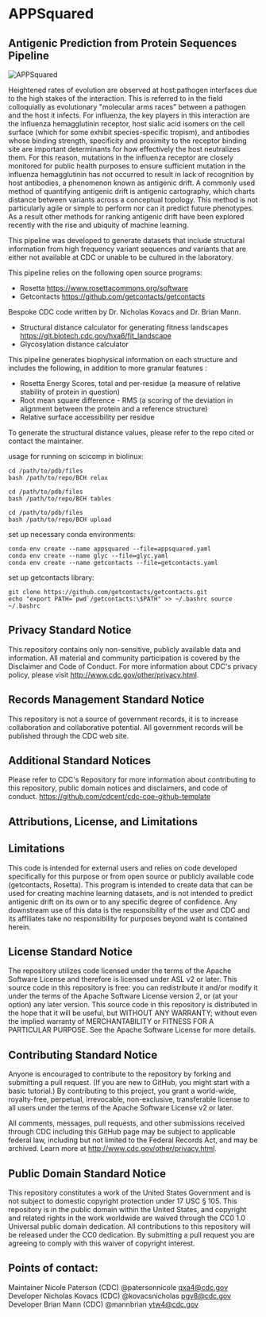# APPSquared 
## Antigenic Prediction from Protein Sequences Pipeline 
![APPSquared](https://github.com/nicolepaterson/APPSquared/blob/main/pipeline.png)

Heightened rates of evolution are observed at host:pathogen interfaces due to the high stakes of the interaction.
This is referred to in the field colloquially as evolutionary "molecular arms races" between a pathogen and the host it infects.
For influenza, the key players in this interaction are the influenza hemagglutinin receptor, host sialic acid isomers on the cell surface (which for some exhibit species-specific tropism), and antibodies whose binding strength, specificity and proximity to the receptor binding site are important determinants for how effectively the host neutralizes them. 
For this reason, mutations in the influenza receptor are closely monitored for public health purposes to ensure sufficient mutation in the influenza hemagglutinin has not occurred to result in lack of recognition by host antibodies, a phenomenon known as antigenic drift.
A commonly used method of quantifying antigenic drift is antigenic cartography, which charts distance between variants across a conceptual topology. This method is not particularly agile or simple to perform nor can it predict future phenotypes. As a result other methods for ranking antigenic drift have been explored recently with the rise and ubiquity of machine learning.

This pipeline was developed to generate datasets that include structural information from high frequency variant sequences *and* variants that are either not available at CDC or unable to be cultured in the laboratory.

This pipeline relies on the following open source programs:
- Rosetta <https://www.rosettacommons.org/software>
- Getcontacts <https://github.com/getcontacts/getcontacts>

Bespoke CDC code written by Dr. Nicholas Kovacs and Dr. Brian Mann.
- Structural distance calculator for generating fitness landscapes <https://git.biotech.cdc.gov/hxa6/fit_landscape>
- Glycosylation distance calculator

This pipeline generates biophysical information on each structure and includes the following, in addition to more granular features :
- Rosetta Energy Scores, total and per-residue (a measure of relative stability of protein in question)
- Root mean square difference - RMS (a scoring of the deviation in alignment between the protein and a reference structure)
- Relative surface accessibility per residue

To generate the structural distance values, please refer to the repo cited or contact the maintainer.

usage for running on scicomp in biolinux:

```
cd /path/to/pdb/files
bash /path/to/repo/BCH relax
``` 
```
cd /path/to/pdb/files
bash /path/to/repo/BCH tables
```
```
cd /path/to/pdb/files
bash /path/to/repo/BCH upload
```

set up necessary conda  environments: 
```
conda env create --name appsquared --file=appsquared.yaml
conda env create --name glyc --file=glyc.yaml
conda env create --name getcontacts --file=getcontacts.yaml
```

set up getcontacts library:
```
git clone https://github.com/getcontacts/getcontacts.git 
echo "export PATH=`pwd`/getcontacts:\$PATH" >> ~/.bashrc source ~/.bashrc
```

## Privacy Standard Notice
This repository contains only non-sensitive, publicly available data and information. All material and community participation is covered by the Disclaimer and Code of Conduct. For more information about CDC's privacy policy, please visit http://www.cdc.gov/other/privacy.html.

## Records Management Standard Notice
This repository is not a source of government records, it is to increase collaboration and collaborative potential. All government records will be published through the CDC web site.

## Additional Standard Notices
Please refer to CDC's Repository for more information about contributing to this repository, public domain notices and disclaimers, and code of conduct. <https://github.com/cdcent/cdc-coe-github-template>

## Attributions, License, and Limitations
## Limitations
This code is intended for external users and relies on code developed specifically for this purpose or from open source or publicly available code (getcontacts, Rosetta). This program is intended to create data that can be used for creating machine learning datasets, and is not intended to predict antigenic drift on its own or to any specific degree of confidence. Any downstream use of this data is the responsibility of the user and CDC and its affiliates take no responsibility for purposes beyond waht is contained herein.

## License Standard Notice
The repository utilizes code licensed under the terms of the Apache Software License and therefore is licensed under ASL v2 or later. This source code in this repository is free: you can redistribute it and/or modify it under the terms of the Apache Software License version 2, or (at your option) any later version. This source code in this repository is distributed in the hope that it will be useful, but WITHOUT ANY WARRANTY; without even the implied warranty of MERCHANTABILITY or FITNESS FOR A PARTICULAR PURPOSE. See the Apache Software License for more details.

## Contributing Standard Notice
Anyone is encouraged to contribute to the repository by forking and submitting a pull request. (If you are new to GitHub, you might start with a basic tutorial.) By contributing to this project, you grant a world-wide, royalty-free, perpetual, irrevocable, non-exclusive, transferable license to all users under the terms of the Apache Software License v2 or later.

All comments, messages, pull requests, and other submissions received through CDC including this GitHub page may be subject to applicable federal law, including but not limited to the Federal Records Act, and may be archived. Learn more at http://www.cdc.gov/other/privacy.html.

## Public Domain Standard Notice
This repository constitutes a work of the United States Government and is not subject to domestic copyright protection under 17 USC § 105. This repository is in the public domain within the United States, and copyright and related rights in the work worldwide are waived through the CC0 1.0 Universal public domain dedication. All contributions to this repository will be released under the CC0 dedication. By submitting a pull request you are agreeing to comply with this waiver of copyright interest.

## Points of contact:
Maintainer Nicole Paterson (CDC) @patersonnicole qxa4@cdc.gov
Developer Nicholas Kovacs (CDC) @kovacsnicholas pgv8@cdc.gov
Developer Brian Mann (CDC) @mannbrian ytw4@cdc.gov
